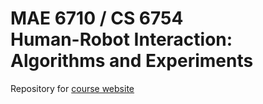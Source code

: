 # MAE 6710 / CS 6754 <br />Human-Robot Interaction: Algorithms and Experiments

Repository for [course website](https://hri-class.github.io/mae6710/)
